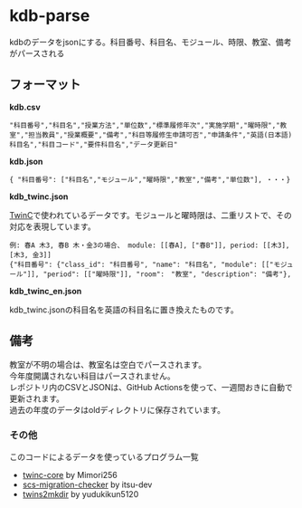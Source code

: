# kdb-parse
kdbのデータをjsonにする。科目番号、科目名、モジュール、時限、教室、備考がパースされる

## フォーマット
**kdb.csv** 
```
"科目番号","科目名","授業方法","単位数","標準履修年次","実施学期","曜時限","教室","担当教員","授業概要","備考","科目等履修生申請可否","申請条件","英語(日本語)科目名","科目コード","要件科目名","データ更新日"
```

**kdb.json**  
```
{ "科目番号": ["科目名","モジュール","曜時限","教室","備考","単位数"], ・・・}
```

**kdb_twinc.json**  

[TwinC](https://mimori256.github.io/twinc/#/)で使われているデータです。モジュールと曜時限は、二重リストで、その対応を表現しています。  
```
例: 春A 木3, 春B 木・金3の場合、 module: [[春A], ["春B"]], period: [[木3], [木3, 金3]]
{"科目番号": {"class_id": "科目番号", "name": "科目名", "module": [["モジュール"]], "period": [["曜時限"]], "room":　"教室", "description": "備考"}, 
```

**kdb_twinc_en.json**  
  
kdb\_twinc.jsonの科目名を英語の科目名に置き換えたものです。

## 備考
教室が不明の場合は、教室名は空白でパースされます。  
今年度開講されない科目はパースされません。  
レポジトリ内のCSVとJSONは、GitHub Actionsを使って、一週間おきに自動で更新されます。  
過去の年度のデータはoldディレクトリに保存されています。  

### その他
このコードによるデータを使っているプログラム一覧
* [twinc-core](https://github.com/Mimori256/twinc-core) by Mimori256
* [scs-migration-checker](https://github.com/itsu-dev/scs-migration-checker) by itsu-dev
* [twins2mkdir](https://github.com/yudukikun5120/twins2mkdir) by yudukikun5120
